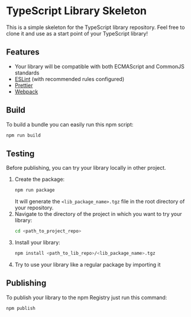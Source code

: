 # TypeScript Library Skeleton

This is a simple skeleton for the TypeScript library repository.
Feel free to clone it and use as a start point of your TypeScript library!

## Features

- Your library will be compatible with both ECMAScript and CommonJS standards
- [ESLint](https://eslint.org/) (with recommended rules configured)
- [Prettier](https://prettier.io/)
- [Webpack](https://webpack.js.org/)

## Build

To build a bundle you can easily run this npm script:

```bash
npm run build
```

## Testing

Before publishing, you can try your library locally in other project.

1. Create the package:
    ```bash
    npm run package
    ```
   It will generate the `<lib_package_name>.tgz` file in the root directory of your repository.
2. Navigate to the directory of the project in which you want to try your library:
   ```bash
   cd <path_to_project_repo>
   ```
3. Install your library:
   ```bash
   npm install <path_to_lib_repo>/<lib_package_name>.tgz
   ```
4. Try to use your library like a regular package by importing it


## Publishing

To publish your library to the npm Registry just run this command:

```bash
npm publish
```
